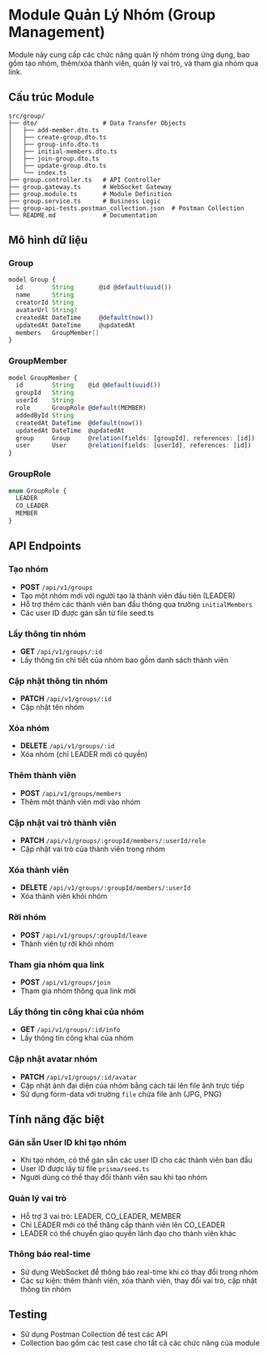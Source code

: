 # Module Quản Lý Nhóm (Group Management)

Module này cung cấp các chức năng quản lý nhóm trong ứng dụng, bao gồm tạo nhóm, thêm/xóa thành viên, quản lý vai trò, và tham gia nhóm qua link.

## Cấu trúc Module

```
src/group/
├── dto/                  # Data Transfer Objects
│   ├── add-member.dto.ts
│   ├── create-group.dto.ts
│   ├── group-info.dto.ts
│   ├── initial-members.dto.ts
│   ├── join-group.dto.ts
│   ├── update-group.dto.ts
│   └── index.ts
├── group.controller.ts   # API Controller
├── group.gateway.ts      # WebSocket Gateway
├── group.module.ts       # Module Definition
├── group.service.ts      # Business Logic
├── group-api-tests.postman_collection.json  # Postman Collection
└── README.md             # Documentation
```

## Mô hình dữ liệu

### Group

```typescript
model Group {
  id        String       @id @default(uuid())
  name      String
  creatorId String
  avatarUrl String?
  createdAt DateTime     @default(now())
  updatedAt DateTime     @updatedAt
  members   GroupMember[]
}
```

### GroupMember

```typescript
model GroupMember {
  id        String    @id @default(uuid())
  groupId   String
  userId    String
  role      GroupRole @default(MEMBER)
  addedById String
  createdAt DateTime  @default(now())
  updatedAt DateTime  @updatedAt
  group     Group     @relation(fields: [groupId], references: [id])
  user      User      @relation(fields: [userId], references: [id])
}
```

### GroupRole

```typescript
enum GroupRole {
  LEADER
  CO_LEADER
  MEMBER
}
```

## API Endpoints

### Tạo nhóm

- **POST** `/api/v1/groups`
- Tạo một nhóm mới với người tạo là thành viên đầu tiên (LEADER)
- Hỗ trợ thêm các thành viên ban đầu thông qua trường `initialMembers`
- Các user ID được gán sẵn từ file seed.ts

### Lấy thông tin nhóm

- **GET** `/api/v1/groups/:id`
- Lấy thông tin chi tiết của nhóm bao gồm danh sách thành viên

### Cập nhật thông tin nhóm

- **PATCH** `/api/v1/groups/:id`
- Cập nhật tên nhóm

### Xóa nhóm

- **DELETE** `/api/v1/groups/:id`
- Xóa nhóm (chỉ LEADER mới có quyền)

### Thêm thành viên

- **POST** `/api/v1/groups/members`
- Thêm một thành viên mới vào nhóm

### Cập nhật vai trò thành viên

- **PATCH** `/api/v1/groups/:groupId/members/:userId/role`
- Cập nhật vai trò của thành viên trong nhóm

### Xóa thành viên

- **DELETE** `/api/v1/groups/:groupId/members/:userId`
- Xóa thành viên khỏi nhóm

### Rời nhóm

- **POST** `/api/v1/groups/:groupId/leave`
- Thành viên tự rời khỏi nhóm

### Tham gia nhóm qua link

- **POST** `/api/v1/groups/join`
- Tham gia nhóm thông qua link mời

### Lấy thông tin công khai của nhóm

- **GET** `/api/v1/groups/:id/info`
- Lấy thông tin công khai của nhóm

### Cập nhật avatar nhóm

- **PATCH** `/api/v1/groups/:id/avatar`
- Cập nhật ảnh đại diện của nhóm bằng cách tải lên file ảnh trực tiếp
- Sử dụng form-data với trường `file` chứa file ảnh (JPG, PNG)

## Tính năng đặc biệt

### Gán sẵn User ID khi tạo nhóm

- Khi tạo nhóm, có thể gán sẵn các user ID cho các thành viên ban đầu
- User ID được lấy từ file `prisma/seed.ts`
- Người dùng có thể thay đổi thành viên sau khi tạo nhóm

### Quản lý vai trò

- Hỗ trợ 3 vai trò: LEADER, CO_LEADER, MEMBER
- Chỉ LEADER mới có thể thăng cấp thành viên lên CO_LEADER
- LEADER có thể chuyển giao quyền lãnh đạo cho thành viên khác

### Thông báo real-time

- Sử dụng WebSocket để thông báo real-time khi có thay đổi trong nhóm
- Các sự kiện: thêm thành viên, xóa thành viên, thay đổi vai trò, cập nhật thông tin nhóm

## Testing

- Sử dụng Postman Collection để test các API
- Collection bao gồm các test case cho tất cả các chức năng của module

